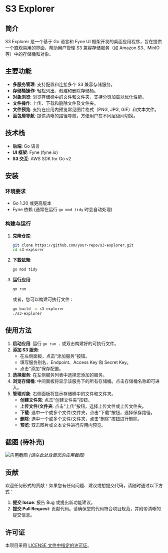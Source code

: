# S3 Explorer

## 简介

S3 Explorer 是一个基于 Go 语言和 Fyne UI 框架开发的桌面应用程序，旨在提供一个直观易用的界面，帮助用户管理 S3 兼容存储服务（如 Amazon S3、MinIO 等）中的存储桶和对象。

## 主要功能

*   **多服务管理**: 支持配置和连接多个 S3 兼容存储服务。
*   **存储桶操作**: 轻松列出、创建和删除存储桶。
*   **对象浏览**: 浏览存储桶中的文件和文件夹，支持分页加载以优化性能。
*   **文件操作**: 上传、下载和删除文件及文件夹。
*   **文件预览**: 支持在应用内预览常见图片格式（PNG, JPG, GIF）和文本文件。
*   **面包屑导航**: 提供清晰的路径导航，方便用户在不同层级间切换。

## 技术栈

*   **后端**: Go 语言
*   **UI 框架**: Fyne (fyne.io)
*   **S3 交互**: AWS SDK for Go v2

## 安装

### 环境要求

*   Go 1.20 或更高版本
*   Fyne 依赖 (通常在运行 `go mod tidy` 时会自动处理)

### 构建与运行

1.  **克隆仓库**:
    ```bash
    git clone https://github.com/your-repo/s3-explorer.git
    cd s3-explorer
    ```
2.  **下载依赖**:
    ```bash
    go mod tidy
    ```
3.  **运行应用**:
    ```bash
    go run .
    ```
    或者，您可以构建可执行文件：
    ```bash
    go build -o s3-explorer
    ./s3-explorer
    ```

## 使用方法

1.  **启动应用**: 运行 `go run .` 或双击构建好的可执行文件。
2.  **添加 S3 服务**:
    *   在左侧面板，点击“添加服务”按钮。
    *   填写服务别名、Endpoint、Access Key 和 Secret Key。
    *   点击“添加”保存配置。
3.  **选择服务**: 在左侧服务列表中选择您添加的服务。
4.  **浏览存储桶**: 中间面板将显示该服务下的所有存储桶。点击存储桶名称即可进入。
5.  **管理对象**: 右侧面板将显示存储桶中的文件和文件夹。
    *   **创建文件夹**: 点击“创建文件夹”按钮。
    *   **上传文件/文件夹**: 点击“上传”按钮，选择上传文件或上传文件夹。
    *   **下载**: 选中一个或多个文件/文件夹，点击“下载”按钮，选择保存路径。
    *   **删除**: 选中一个或多个文件/文件夹，点击“删除”按钮进行删除。
    *   **预览**: 双击图片或文本文件进行应用内预览。

## 截图 (待补充)

![应用截图](docs/screenshot.png)
*(请在此处放置您的应用截图)*

## 贡献

欢迎任何形式的贡献！如果您有任何问题、建议或想提交代码，请随时通过以下方式：

1.  **提交 Issue**: 报告 Bug 或提出新功能建议。
2.  **提交 Pull Request**: 贡献代码。请确保您的代码符合项目规范，并附带清晰的提交信息。

## 许可证

本项目采用 [LICENSE 文件中指定的许可证](LICENSE)。
